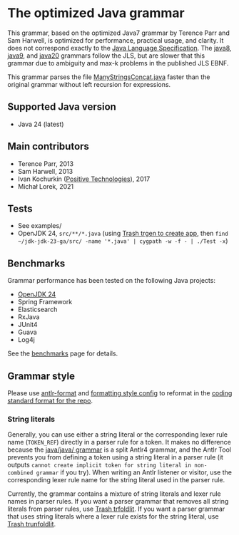 # The optimized Java grammar

This grammar, based on the optimized Java7 grammar by Terence Parr and Sam Harwell,
is optimized for performance, practical usage, and clarity. It does not correspond
exactly to the [Java Language Specification](https://docs.oracle.com/javase/specs/).
The [java8](../java8), [java9](../java9), and [java20](../java20) grammars
follow the JLS, but are slower that this grammar due to ambiguity and max-k problems
in the published JLS EBNF.

This grammar parses the file [ManyStringsConcat.java](examples/ManyStringsConcat.java)
faster than the original grammar without left recursion for expressions.

## Supported Java version
* Java 24 (latest)

## Main contributors
* Terence Parr, 2013
* Sam Harwell, 2013
* Ivan Kochurkin ([Positive Technologies](https://github.com/PositiveTechnologies)), 2017
* Michał Lorek, 2021

## Tests
* See examples/
* OpenJDK 24, `src/**/*.java` (using [Trash trgen to create app](https://github.com/kaby76/Trash/tree/main/src/trgen), then `find ~/jdk-jdk-23-ga/src/ -name '*.java' | cygpath -w -f - | ./Test -x`)

## Benchmarks
Grammar performance has been tested on the following Java projects:
* [OpenJDK 24](https://github.com/openjdk/jdk/archive/refs/tags/jdk-24-ga.zip)
* Spring Framework
* Elasticsearch
* RxJava
* JUnit4
* Guava
* Log4j

See the [benchmarks](Benchmarks.md) page for details.

## Grammar style
Please use [antlr-format](https://github.com/antlr-ng/antlr-format) and
[formatting style config](https://github.com/antlr/grammars-v4/blob/master/_scripts/repo_coding_style.json)
to reformat in the [coding standard format for the repo](https://github.com/antlr/grammars-v4/wiki#is-there-a-coding-standard-for-antlr4-grammars).

### String literals
Generally, you can use either a string literal or the corresponding lexer rule name
(`TOKEN_REF`) directly in a parser rule for a token. It makes no difference because the
[java/java/ grammar](https://github.com/antlr/grammars-v4/tree/master/java/java)
is a split Antlr4 grammar, and the Antlr Tool prevents you from defining a token using
a string literal in a parser rule (it outputs
`cannot create implicit token for string literal in non-combined grammar` if you try).
When writing an Antlr listener or visitor, use the corresponding lexer rule name for the
string literal used in the parser rule.

Currently, the grammar contains a mixture of string literals
and lexer rule names in parser rules. If you want a parser grammar that removes all string literals
from parser rules, use [Trash trfoldlit](https://github.com/kaby76/Trash/tree/main/src/trfoldlit).
If you want a parser grammar that uses string literals where a lexer rule exists for the string
literal, use [Trash trunfoldlit](https://github.com/kaby76/Trash/tree/main/src/trunfoldlit).

